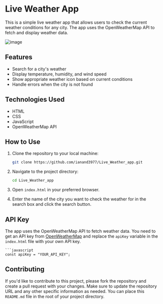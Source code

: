 # Live Weather App

This is a simple live weather app that allows users to check the current weather conditions for any city. The app uses the OpenWeatherMap API to fetch and display weather data.


![image](https://github.com/user-attachments/assets/fffc3a7d-49fd-42d9-ba2d-5bc131465aa5)


## Features

- Search for a city's weather
- Display temperature, humidity, and wind speed
- Show appropriate weather icon based on current conditions
- Handle errors when the city is not found

## Technologies Used

- HTML
- CSS
- JavaScript
- OpenWeatherMap API

## How to Use

1. Clone the repository to your local machine:

    ```bash
    git clone https://github.com/ianand3977/Live_Weather_app.git
    ```

2. Navigate to the project directory:

    ```bash
    cd Live_Weather_app
    ```

3. Open `index.html` in your preferred browser.

4. Enter the name of the city you want to check the weather for in the search box and click the search button.

## API Key

The app uses the OpenWeatherMap API to fetch weather data. You need to get an API key from [OpenWeatherMap](https://openweathermap.org/api) and replace the `apiKey` variable in the `index.html` file with your own API key.

    ```javascript
    const apiKey = "YOUR_API_KEY";

## Contributing
If you'd like to contribute to this project, please fork the repository and create a pull request with your changes.
Make sure to update the repository URL and any other specific information as needed. You can place this `README.md` file in the root of your project directory.

